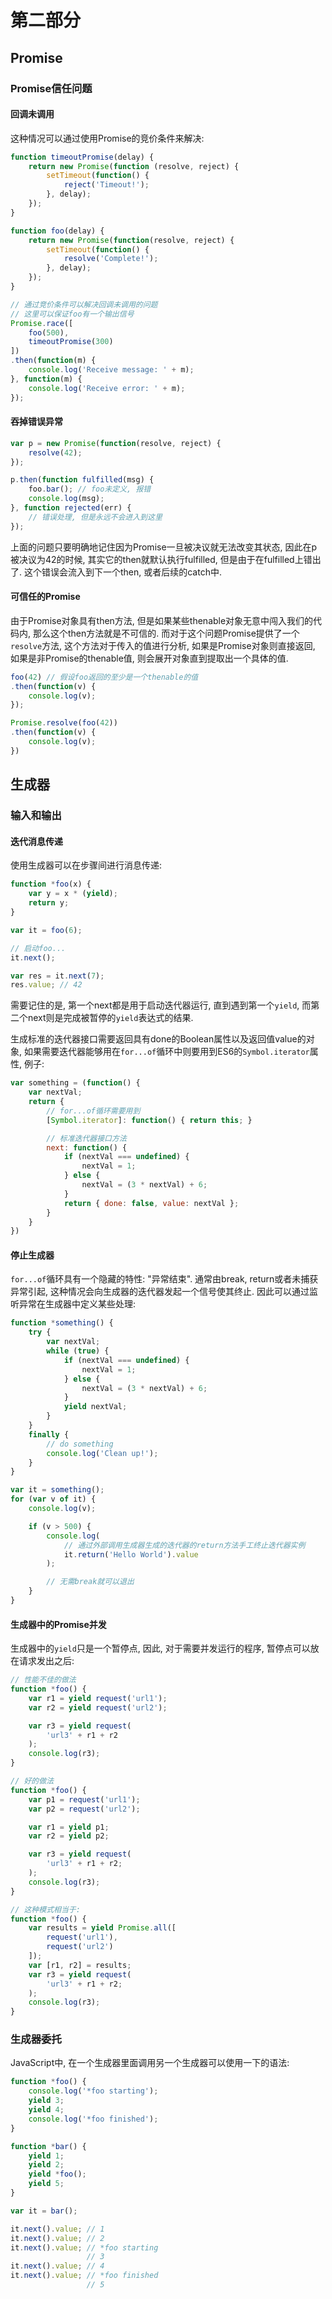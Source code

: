 # 第二部分

## Promise

### Promise信任问题

#### 回调未调用

这种情况可以通过使用Promise的竞价条件来解决:

```javascript
function timeoutPromise(delay) {
    return new Promise(function (resolve, reject) {
        setTimeout(function() {
            reject('Timeout!');
        }, delay);
    });
}

function foo(delay) {
    return new Promise(function(resolve, reject) {
        setTimeout(function() {
            resolve('Complete!');
        }, delay);
    });
}

// 通过竞价条件可以解决回调未调用的问题
// 这里可以保证foo有一个输出信号
Promise.race([
    foo(500),
    timeoutPromise(300)
])
.then(function(m) {
    console.log('Receive message: ' + m);
}, function(m) {
    console.log('Receive error: ' + m);
});
```

#### 吞掉错误异常

```javascript
var p = new Promise(function(resolve, reject) {
    resolve(42);
});

p.then(function fulfilled(msg) {
    foo.bar(); // foo未定义, 报错
    console.log(msg);
}, function rejected(err) {
    // 错误处理, 但是永远不会进入到这里
});
```

上面的问题只要明确地记住因为Promise一旦被决议就无法改变其状态, 因此在p被决议为42的时候, 其实它的then就默认执行fulfilled, 但是由于在fulfilled上错出了. 这个错误会流入到下一个then, 或者后续的catch中.

#### 可信任的Promise

由于Promise对象具有then方法, 但是如果某些thenable对象无意中闯入我们的代码内, 那么这个then方法就是不可信的. 而对于这个问题Promise提供了一个`resolve`方法, 这个方法对于传入的值进行分析, 如果是Promise对象则直接返回, 如果是非Promise的thenable值, 则会展开对象直到提取出一个具体的值.

```javascript
foo(42) // 假设foo返回的至少是一个thenable的值
.then(function(v) {
    console.log(v);
});

Promise.resolve(foo(42))
.then(function(v) {
    console.log(v);
})
```

## 生成器

### 输入和输出

#### 迭代消息传递

使用生成器可以在步骤间进行消息传递:

```javascript
function *foo(x) {
    var y = x * (yield);
    return y;
}

var it = foo(6);

// 启动foo...
it.next();

var res = it.next(7);
res.value; // 42
```

需要记住的是, 第一个next都是用于启动迭代器运行, 直到遇到第一个`yield`, 而第二个next则是完成被暂停的`yield`表达式的结果.

生成标准的迭代器接口需要返回具有done的Boolean属性以及返回值value的对象, 如果需要迭代器能够用在`for...of`循环中则要用到ES6的`Symbol.iterator`属性, 例子:

```javascript
var something = (function() {
    var nextVal;
    return {
        // for...of循环需要用到
        [Symbol.iterator]: function() { return this; }

        // 标准迭代器接口方法
        next: function() {
            if (nextVal === undefined) {
                nextVal = 1;
            } else {
                nextVal = (3 * nextVal) + 6;
            }
            return { done: false, value: nextVal };
        }
    }
})
```

#### 停止生成器

`for...of`循环具有一个隐藏的特性: "异常结束". 通常由break, return或者未捕获异常引起, 这种情况会向生成器的迭代器发起一个信号使其终止. 因此可以通过监听异常在生成器中定义某些处理:

```javascript
function *something() {
    try {
        var nextVal;
        while (true) {
            if (nextVal === undefined) {
                nextVal = 1;
            } else {
                nextVal = (3 * nextVal) + 6;
            }
            yield nextVal;
        }
    }
    finally {
        // do something
        console.log('Clean up!');
    }
}

var it = something();
for (var v of it) {
    console.log(v);

    if (v > 500) {
        console.log(
            // 通过外部调用生成器生成的迭代器的return方法手工终止迭代器实例
            it.return('Hello World').value
        );

        // 无需break就可以退出
    }
}
```

#### 生成器中的Promise并发

生成器中的`yield`只是一个暂停点, 因此, 对于需要并发运行的程序, 暂停点可以放在请求发出之后:

```javascript
// 性能不佳的做法
function *foo() {
    var r1 = yield request('url1');
    var r2 = yield request('url2');

    var r3 = yield request(
        'url3' + r1 + r2
    );
    console.log(r3);
}

// 好的做法
function *foo() {
    var p1 = request('url1');
    var p2 = request('url2');

    var r1 = yield p1;
    var r2 = yield p2;

    var r3 = yield request(
        'url3' + r1 + r2;
    );
    console.log(r3);
}

// 这种模式相当于:
function *foo() {
    var results = yield Promise.all([
        request('url1'),
        request('url2')
    ]);
    var [r1, r2] = results;
    var r3 = yield request(
        'url3' + r1 + r2;
    );
    console.log(r3);
}
```

### 生成器委托

JavaScript中, 在一个生成器里面调用另一个生成器可以使用一下的语法:

```javascript
function *foo() {
    console.log('*foo starting');
    yield 3;
    yield 4;
    console.log('*foo finished');
}

function *bar() {
    yield 1;
    yield 2;
    yield *foo();
    yield 5;
}

var it = bar();

it.next().value; // 1
it.next().value; // 2
it.next().value; // *foo starting
                 // 3
it.next().value; // 4
it.next().value; // *foo finished
                 // 5
```
